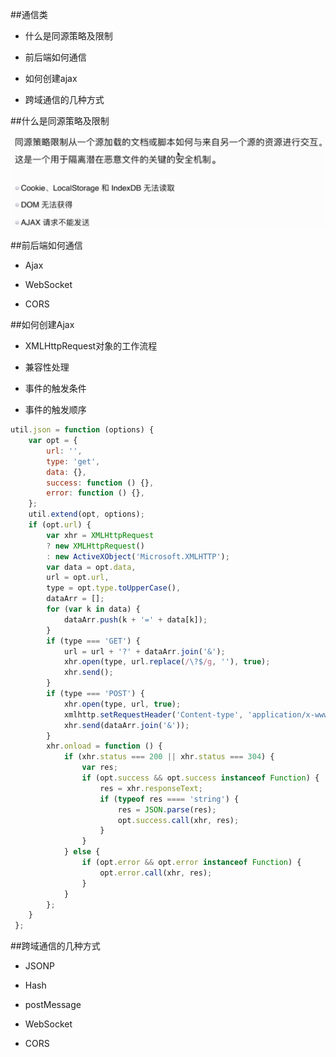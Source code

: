 ##通信类

- 什么是同源策略及限制

- 前后端如何通信

- 如何创建ajax

- 跨域通信的几种方式




##什么是同源策略及限制

![](/assets/360截图20171214160936014.jpg)




##前后端如何通信

- Ajax

- WebSocket

- CORS




##如何创建Ajax

- XMLHttpRequest对象的工作流程

- 兼容性处理

- 事件的触发条件

- 事件的触发顺序

```js
util.json = function (options) {
 	var opt = {
 		url: '',
 		type: 'get',
 		data: {},
 		success: function () {},
 		error: function () {},
 	};
 	util.extend(opt, options);
 	if (opt.url) {
 		var xhr = XMLHttpRequest
 		? new XMLHttpRequest()
 		: new ActiveXObject('Microsoft.XMLHTTP');
 		var data = opt.data,
 		url = opt.url,
 		type = opt.type.toUpperCase(),
 		dataArr = [];
 		for (var k in data) {
 			dataArr.push(k + '=' + data[k]);
 		}
 		if (type === 'GET') {
 			url = url + '?' + dataArr.join('&');
 			xhr.open(type, url.replace(/\?$/g, ''), true);
 			xhr.send();
 		}
 		if (type === 'POST') {
 			xhr.open(type, url, true);
 			xmlhttp.setRequestHeader('Content-type', 'application/x-www-form-urlencoded');
 			xhr.send(dataArr.join('&'));
 		}
 		xhr.onload = function () {
 			if (xhr.status === 200 || xhr.status === 304) {
 				var res;
 				if (opt.success && opt.success instanceof Function) {
 					res = xhr.responseText;
 					if (typeof res ==== 'string') {
 						res = JSON.parse(res);
 						opt.success.call(xhr, res);
 					}
 				}
 			} else {
 				if (opt.error && opt.error instanceof Function) {
 					opt.error.call(xhr, res);
 				}
 			}
 		};
 	}
 };
```



##跨域通信的几种方式

- JSONP

- Hash

- postMessage

- WebSocket

- CORS



 






